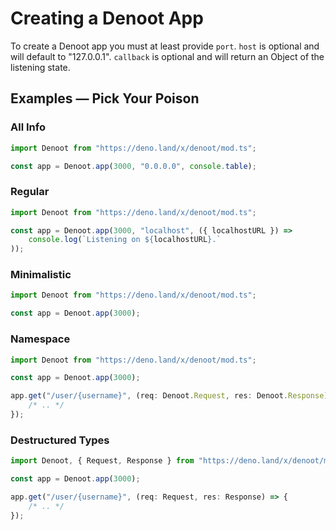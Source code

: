 # Creating a Denoot App
To create a Denoot app you must at least provide `port`. `host` is optional and will default to "127.0.0.1". `callback` is optional and will return an Object of the listening state.
## Examples — Pick Your Poison
### All Info
```ts
import Denoot from "https://deno.land/x/denoot/mod.ts";

const app = Denoot.app(3000, "0.0.0.0", console.table);
```
### Regular
```ts
import Denoot from "https://deno.land/x/denoot/mod.ts";

const app = Denoot.app(3000, "localhost", ({ localhostURL }) =>
    console.log(`Listening on ${localhostURL}.`
));
```
### Minimalistic
```ts
import Denoot from "https://deno.land/x/denoot/mod.ts";

const app = Denoot.app(3000);
```
### Namespace
```ts
import Denoot from "https://deno.land/x/denoot/mod.ts";

const app = Denoot.app(3000);

app.get("/user/{username}", (req: Denoot.Request, res: Denoot.Response) => {
    /* .. */
});
```
### Destructured Types
```ts
import Denoot, { Request, Response } from "https://deno.land/x/denoot/mod.ts";

const app = Denoot.app(3000);

app.get("/user/{username}", (req: Request, res: Response) => {
    /* .. */
});
```